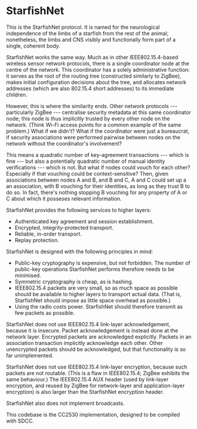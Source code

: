 StarfishNet
===========

This is the StarfishNet protocol.  It is named for the neurological
independence of the limbs of a starfish from the rest of the animal;
nonetheless, the limbs and CNS visibly and functionally form part of a single,
coherent body.

StarfishNet works the same way.  Much as in other IEEE802.15.4-based wireless
sensor network protocols, there is a single coordinator node at the centre of
the network.  This coordinator has a solely administrative function: it serves
as the root of the routing tree (constructed similarly to ZigBee), makes
initial configuration decisions about the tree, and allocates network addresses
(which are also 802.15.4 short addresses) to its immediate children.

However, this is where the similarity ends.  Other network protocols ---
particularly ZigBee --- centralise security metadata at this same coordinator
node; this node is thus implicitly trusted by every other node on the network.
(Think Wi-Fi access points for a common example of the same problem.)  What if
we didn't?  What if the coordinator were just a bureaucrat, if security
associations were performed pairwise between nodes on the network without the
coordinator's involvement?

This means a quadratic number of key-agreement transactions --- which is fine
--- but also a potentially quadratic number of manual identity verifications
--- which is not.  But what if nodes could vouch for each other?  Especially if
that vouching could be context-sensitive?  Then, given associations between
nodes A and B, and B and C, A and C could set up a an association, with B
vouching for their identities, as long as they trust B to do so.  In fact,
there's nothing stopping B vouching for any property of A or C about which it
posseses relevant information.

StarfishNet provides the following services to higher layers:

* Authenticated key agreement and session establishment.
* Encrypted, integrity-protected transport.
* Reliable, in-order transport.
* Replay protection.
 
StarfishNet is designed with the following principles in mind:

* Public-key cryptography is expensive, but not forbidden. The number of
  public-key operations StarfishNet performs therefore needs to be minimised.
* Symmetric cryptography is cheap, as is hashing.
* IEEE802.15.4 packets are very small, so as much space as possible should be
  available to higher layers to transport actual data. (That is, StarfishNet
  should impose as little space overhead as possible.)
* Using the radio costs power. StarfishNet should therefore transmit as few
  packets as possible.

StarfishNet does not use IEEE802.15.4 link-layer acknowledgement, because it is
insecure.  Packet acknowledgement is instead done at the network layer.
Encrypted packets are acknowledged explicitly.  Packets in an association
transaction implicitly acknowledge each other.  Other unencrypted packets
should be acknowledged, but that functionality is so far unimplemented.

StarfishNet does not use IEEE802.15.4 link-layer encryption, because such
packets are not routable.  (This is a flaw in IEEE802.15.4; ZigBee exhibits the
same behaviour.)  The IEEE802.15.4 AUX header (used by link-layer encryption, and
reused by ZigBee for network-layer and application-layer encryption)
is also larger than the StarfishNet encryption header.

StarfishNet also does not implement broadcasts.

This codebase is the CC2530 implementation, designed to be compiled with SDCC.